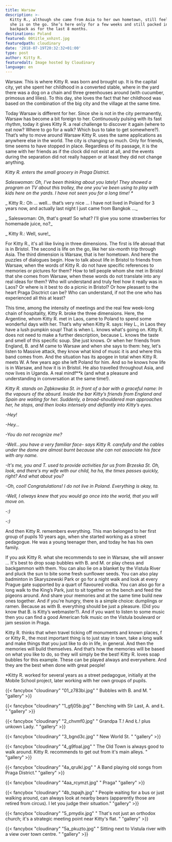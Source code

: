 ```yaml
---
title: Warsaw
description: >-
  Kitty R., although she came from Asia to her own hometown, still feels that
  she is on the go. She’s here only for a few weeks and still packed in the same
  backpack as for the last 8 months.
destinations: Poland
featured: 00title_xnhznt.jpg
featuredpath: cloudinary
date: '2018-07-19T20:32:32+01:00'
type: post
author: Kitty R.
featuredalt: Image hosted by Cloudinary
language: en
---
```

Warsaw. This is where Kitty R. was born and brought up. It is the capital city, yet she spent her childhood in a converted stable, where in the yard there was a dog on a chain and three greenhouses around (with cucumber, primosus and lilies). To this day, she loves the fact that her childhood was based on the combination of the big city and the village at the same time.

Today Warsaw is different for her. Since she is not in the city permanently, Warsaw has become a bit foreign to her. Continuously pulsing with its fast rhythm, today it gives Kitty R. a real challenge to discover it again (where to eat now? Where to go for a walk? Which bus to take to get somewhere?). That’s why to move around Warsaw Kitty R. uses the same applications as anywhere else in the world. The city is changing so much. Only for friends, time seems to have stopped in place. Regardless of its passage, it is the same with her friends as if the clock did not exist at all, and the events during the separation did not really happen or at least they did not change anything.

_Kitty R. enters the small grocery in Praga District._

_Saleswoman: Oh, I've been thinking about you lately! They showed a program on TV about this trolley, the one you’ve been using to play with kids here on the yards. I have not seen you for a long time! *_

_
Kitty R.: Oh ... well… that’s very nice ... I have not lived in Poland for 3 years now, and actually last night I just came from Bangkok ..._

_
Saleswoman: Oh, that's great! So what? I'll give you some strawberries for homemade juice, no?_

_
Kitty R.: Well, sure!_

For Kitty R., it's all like living in three dimensions. The first is life abroad that is in Bristol. The second is life on the go, like her six-month trip through Asia. The third dimension is Warsaw, that is her hometown. And here the puzzles of dialogues begin. How to talk about life in Bristol to friends from Warsaw, when the words of Kitty R. do not have specific references to memories or pictures for them? How to tell people whom she met in Bristol that she comes from Warsaw, when these words do not translate into any real ideas for them? Who will understand and truly feel how it really was in Laos? Or where is it best to do a picnic in Bristol? Or how pleasant to the heart Praga Disctrict can be? Who can understand, if not the one who has experienced all this at least?

This time, among the intensity of meetings and the real few week-long chain of hospitality, Kitty R. broke the three dimensions. Here, the Argentine, whom Kitty R. met in Laos, came to Poland to spend some wonderful days with her. That’s why when Kitty R. says: Hey L.,  in Laos they have a lush pumpkin soup! That is when L. knows what's going on. Kitty R. does not need to make a further description, because L. knows the taste and smell of this specific soup. She just knows. Or when her friends from England, B. and M came to Warsaw and when she says to them: hey, let's listen to Massive attack, they know what kind of music it is and where this band comes from. And the situation has its apogee in total when Kitty R. meets W.  A few years ago she left Poland for him. And so he knows how life is in Warsaw, and how it is in Bristol. He also travelled throughout Asia, and now lives in Uganda. A real mindf\*\*k (and what a pleasure and understanding in conversation at the same time!).

_Kitty R. stands on Ząbkowska St. in front of a bar with a graceful name: In the vapours of the absurd. Inside the bar Kitty’s friends from England and Spain are waiting for her. Suddenly, a broad-shouldered man approaches her, he stops, and then looks intensely and defiantly into Kitty’s eyes._

_\-Hey!_

_\-Hey…_

_\-You do not recognize me?_

_\-Well...you have a very familiar face- says Kitty R. carefully and the cables under the dome are almost burnt because she can not associate his face with any name._

_\-It's me, you and T. used to provide activities for us from Brzeska St. Oh, look, and there's my wife with our child, ha ha, the times passes quickly, right? And what about you?_

_\-Oh, cool! Congratulations! I do not live in Poland. Everything is okay, ta._

_\-Well, I always knew that you would go once into the world, that you will move on._

_\-:)_

_\-:)_

And then Kitty R. remembers everything. This man belonged to her first group of pupils 10 years ago, when she started working as a street pedagogue. He was a young teenager then, and today he has his own family.

If you ask Kitty R. what she recommends to see in Warsaw, she will answer ...
It's best to drop soap bubbles with B. and M. or play chess and backgammon with them. You can also lie on a blanket by the Vistula River and pluck the sun to bite some fresh sunflower seeds.
You can also play badminton in Skaryszewski Park or go for a night walk and look at every Prague gate supported by a quart of flavoured vodka. You can also go for a long walk to the King’s Park, just to sit together on the bench and feed the pigeons around. And share your memories and at the same time build new ones together.
And if you're hungry, there is a simple choice: dumplings or ramen. Because as with B. everything should be just a pleasure. (Did you know that B. is Kitty’s webmaster?). And if you want to listen to some music then you can find a good American folk music on the Vistula boulevard or jam session in Praga.

Kitty R. thinks that when travel ticking off monuments and known places, f or Kitty R., the most important thing is to just stay in town, take a long walk and make things that you just like to do in life, in general. And then the memories will build themselves. And that’s how the memories will be based on what you like to do, so they will simply be the best!
Kitty R. loves soap bubbles for this example. These can be played always and everywhere. And they are the best when done with great people!

\*Kitty R. worked for several years as a street pedagogue, initially at the Mobile School project, later working with her own groups of pupils.



{{< fancybox "cloudinary" "01_z783bi.jpg" " Bubbles with B. and M. " "gallery" >}}

{{< fancybox "cloudinary" "1_gfj05b.jpg" " Benching with SIr Last, A. and Ł. " "gallery" >}}



{{< fancybox "cloudinary" "2_chvmf0.jpg" " Grandpa T.! And Ł.! plus unkown Lady. " "gallery" >}}

{{< fancybox "cloudinary" "3_bgnd3c.jpg" " New World St. " "gallery" >}}

{{< fancybox "cloudinary" "4_g9foal.jpg" " The Old Town is always good to walk around. Kitty R. recommends to get out from it's main alleys. " "gallery" >}}

{{< fancybox "cloudinary" "4a_qrulkl.jpg" " A Band playing old songs from Praga District." "gallery" >}}

{{< fancybox "cloudinary" "4aa_rcymzt.jpg" " Praga" "gallery" >}}

{{< fancybox "cloudinary" "4b_tspajh.jpg" " People waiting for a bus or just walking around, can always look at nearby bears (apparently those are retired from circus). I let you judge their situation." "gallery" >}}

{{< fancybox "cloudinary" "5_pmydix.jpg" " That's not just an orthodox church; it's a strategic meeting point near Kitty's flat. " "gallery" >}}

{{< fancybox "cloudinary" "5a_pkuzto.jpg" " Sitting next to Vistula river with a view over town centre. " "gallery" >}}
